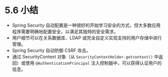 # 5.6 小结

* Spring Security 自动配置是一种很好的开始学习安全的方式，但大多数应用程序需要明确地配置安全，以满足其独特的安全需求。
* 用户细节可以在关系数据库、LDAP 或完全自定义实现支持的用户存储中进行管理。
* Spring Security 自动防御 CSRF 攻击。
* 通过 SecurityContext 对象（从 `SecurityContextHolder.getcontext()` 中返回）或使用 `@AuthenticationPrincipal` 注入控制器中，可以获得认证用户的信息。


